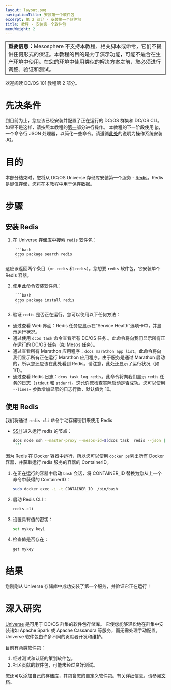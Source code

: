 ```yaml
---
layout: layout.pug
navigationTitle: 安装第一个软件包
excerpt: 第 2 部分 - 安装第一个软件包
title: 教程 - 安装第一个软件包
menuWeight: 2
---
```



<table class="table" bgcolor="#FAFAFA"> <tr> <td style="border-left: thin solid; border-top: thin solid; border-bottom: thin solid;border-right: thin solid;"><b>重要信息：</b>Mesosphere 不支持本教程、相关脚本或命令，它们不提供任何形式的保证。本教程的目的是为了演示功能，可能不适合在生产环境中使用。在您的环境中使用类似的解决方案之前，您必须进行调整、验证和测试。</td> </tr> </table>

欢迎阅读 DC/OS 101 教程第 2 部分。


# 先决条件
到目前为止，您应该已经安装并配置了正在运行的 DC/OS 群集和 DC/OS CLI。 如果不是这样，请按照本教程的[第一](/zh/1.11/tutorials/dcos-101/cli/)部分进行操作。
本教程的下一阶段使用 [jq](https://stedolan.github.io/jq/)，一个命令行 JSON 处理器，以简化一些命令。请遵循[此处](https://stedolan.github.io/jq/download/)的说明为操作系统安装 JQ。

# 目的
本部分结束时，您将从 DC/OS Universe 存储库安装第一个服务 - [Redis](https://redislabs.com/)。Redis 是键值存储，您将在本教程中用于保存数据。

# 步骤

## 安装 Redis
1. 在 Universe 存储库中搜索 `redis` 软件包：

        ```bash
        dcos package search redis
        ```
 这应该返回两个条目（`mr-redis` 和 `redis`）。您想要 `redis` 软件包，它安装单个 Redis 容器。
      
2. 使用此命令安装软件包：

        ```bash
        dcos package install redis
        ```

1. 验证 `redis` 是否正在运行。您可以使用以下任何方法：
- 通过查看 Web 界面：Redis 任务应显示在“Service Health”选项卡中，并显示运行状况。
- 通过使用 `dcos task` 命令查看所有 DC/OS 任务 。此命令将向我们显示所有正在运行的 DC/OS 任务（如 Mesos 任务）。
- 通过查看所有 Marathon 应用程序：`dcos marathon app list`。此命令将向我们显示所有正在运行 Marathon 应用程序。由于服务是通过 Marathon 启动的，所以您还应该在此处看到 Redis。请注意，此处还显示了运行状况（如 1/1）。
- 通过查看 Redis 日志：`dcos task log redis`。此命令将向我们显示 `redis` 任务的日志（`stdout` 和 `stderr`）。这允许您检查实际启动是否成功。您可以使用 `--lines=` 参数增加显示的日志行数，默认值为 10。

## 使用 Redis

我们将通过 `redis-cli` 命令手动存储密钥来使用 Redis
 * [SSH](/zh/1.11/administering-clusters/sshcluster/) 进入运行 redis 的节点：

      ```bash
      dcos node ssh --master-proxy --mesos-id=$(dcos task  redis --json |  jq -r '.[] | .slave_id')
       ```

因为 Redis 在 Docker 容器中运行，所以您可以使用 `docker ps`列出所有 Docker 容器，并获取运行 redis 服务的容器的 ContainerID。

1. 在正在运行的容器中启动 `bash` 会话，将 CONTAINER_ID 替换为您从上一个命令中获得的 ContainerID：

      ```bash
      sudo docker exec -i -t CONTAINER_ID  /bin/bash
      ```

1. 启动 Redis CLI：

      ```bash
      redis-cli
      ```

 1. 设置具有值的密钥：

      ```bash
      set mykey key1
      ```

1. 检查值是否存在：

      ```bash
      get mykey
      ```

# 结果
 您刚刚从 Universe 存储库中成功安装了第一个服务，并验证它正在运行！

# 深入研究
 [Universe](https://github.com/mesosphere/universe) 是可用于 DC/OS 群集的软件包存储库。
 它使您能够轻松地在群集中安装诸如 Apache Spark 或 Apache Cassandra 等服务，而无需处理手动配置。Universe 软件包由许多不同的贡献者开发和维护。

 目前有两类软件包：
 1. 经过测试和认证的策划软件包。
 1. 社区贡献的软件包，可能未经过良好测试。

 您还可以添加自己的存储库，其包含您的自定义软件包。有关详细信息，请参阅[文档](/zh/1.11/administering-clusters/repo/)。
